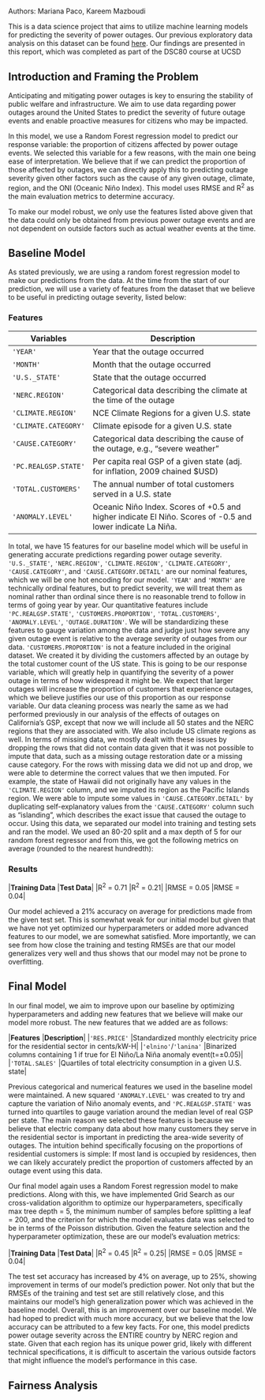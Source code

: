 #

Authors: Mariana Paco, Kareem Mazboudi

This is a data science project that aims to utilize machine learning models for predicting the severity of power outages. Our previous exploratory data analysis on this dataset can be found [here](https://kareemknowscode.github.io/ca-economy-outages/). Our findings are presented in this report, which was completed as part of the DSC80 course at UCSD

## Introduction and Framing the Problem
Anticipating and mitigating power outages is key to ensuring the stability of public welfare and infrastructure. We aim to use data regarding power outages around the United States to predict the severity of future outage events and enable proactive measures for citizens who may be impacted. 

In this model, we use a Random Forest regression model to predict our response variable: the proportion of citizens affected by power outage events. We selected this variable for a few reasons, with the main one being ease of interpretation. We believe that if we can predict the proportion of those affected by outages, we can directly apply this to predicting outage severity given other factors such as the cause of any given outage, climate, region, and the ONI (Oceanic Niño Index). This model uses RMSE and R<sup>2</sup> as the main evaluation metrics to determine accuracy.

To make our model robust, we only use the features listed above given that the data could only be obtained from previous power outage events and are not dependent on outside factors such as actual weather events at the time. 

## Baseline Model
As stated previously, we are using a random forest regression model to make our predictions from the data. At the time from the start of our prediction, we will use a variety of features from the dataset that we believe to be useful in predicting outage severity, listed below:

### Features

| **Variables**             | **Description**                                              |
|---------------------------|--------------------------------------------------------------|
| `'YEAR'`                  | Year that the outage occurred                                |
| `'MONTH'`                 | Month that the outage occurred                               |
| `'U.S._STATE'`            | State that the outage occurred                                |
| `'NERC.REGION'`           | Categorical data describing the climate at the time of the outage|
| `'CLIMATE.REGION'`        | NCE Climate Regions for a given U.S. state                   |
| `'CLIMATE.CATEGORY'`      | Climate episode for a given U.S. state                        |
| `'CAUSE.CATEGORY'`        | Categorical data describing the cause of the outage, e.g., “severe weather” |
| `'PC.REALGSP.STATE'`      | Per capita real GSP of a given state (adj. for inflation, 2009 chained $USD) |
| `'TOTAL.CUSTOMERS'`       | The annual number of total customers served in a U.S. state   |
| `'ANOMALY.LEVEL'`         | Oceanic Niño Index. Scores of +0.5 and higher indicate El Niño. Scores of -0.5 and lower indicate La Niña.|

In total, we have 15 features for our baseline model which will be useful in generating accurate predictions regarding power outage severity. `'U.S._STATE'`, `'NERC.REGION'`, `'CLIMATE.REGION'`, `'CLIMATE.CATEGORY'`,  `'CAUSE.CATEGORY'`, and `'CAUSE.CATEGORY.DETAIL'` are our nominal features, which we will be one hot encoding for our model. `'YEAR'` and `'MONTH'` are technically ordinal features, but to predict severity, we will treat them as nominal rather than ordinal since there is no reasonable trend to follow in terms of going year by year. 
Our quantitative features include `'PC.REALGSP.STATE'`, `'CUSTOMERS.PROPORTION'`, `'TOTAL.CUSTOMERS'`, `'ANOMALY.LEVEL'`, `'OUTAGE.DURATION'`. We will be standardizing these features to gauge variation among the data and judge just how severe any given outage event is relative to the average severity of outages from our data.
`'CUSTOMERS.PROPORTION'` is not a feature included in the original dataset. We created it by dividing the customers affected by an outage by the total customer count of the US state. This is going to be our response variable, which will greatly help in quantifying the severity of a power outage in terms of how widespread it might be. We expect that larger outages will increase the proportion of customers that experience outages, which we believe justifies our use of this proportion as our response variable. 
Our data cleaning process was nearly the same as we had performed previously in our analysis of the effects of outages on California’s GSP, except that now we will include all 50 states and the NERC regions that they are associated with. We also include US climate regions as well. In terms of missing data, we mostly dealt with these issues by dropping the rows that did not contain data given that it was not possible to impute that data, such as a missing outage restoration date or a missing cause category. For the rows with missing data we did not up and drop, we were able to determine the correct values that we then imputed. For example, the state of Hawaii did not originally have any values in the `'CLIMATE.REGION'` column, and we imputed its region as the Pacific Islands region. We were able to impute some values in `'CAUSE.CATEGORY.DETAIL'` by duplicating self-explanatory values from the `'CAUSE.CATEGORY'` column such as “islanding”, which describes the exact issue that caused the outage to occur. 
Using this data, we separated our model into training and testing sets and ran the model. We used an 80-20 split and a max depth of 5 for our random forest regressor and from this, we got the following metrics on average (rounded to the nearest hundredth):

### Results

|**Training Data**				|**Test Data**|
|R<sup>2</sup> = 0.71     |R<sup>2</sup> = 0.21|
|RMSE = 0.05              |RMSE = 0.04|

Our model achieved a 21% accuracy on average for predictions made from the given test set. This is somewhat weak for our initial model but given that we have not yet optimized our hyperparameters or added more advanced features to our model, we are somewhat satisfied. More importantly, we can see from how close the training and testing RMSEs are that our model generalizes very well and thus shows that our model may not be prone to overfitting.

## Final Model 
In our final model, we aim to improve upon our baseline by optimizing hyperparameters and adding new features that we believe will make our model more robust. The new features that we added are as follows:

|**Features**				|**Description**|
|`'RES.PRICE'`      |Standardized monthly electricity price for the residential sector in cents/kW-H|
|`'elnino'`/`'lanina'`              |Binarized columns containing 1 if true for El Niño/La Niña anomaly event(t=±0.05)|
|`'TOTAL.SALES'` |Quartiles of total electricity consumption in a given U.S. state|

Previous categorical and numerical features we used in the baseline model were maintained. A new squared `'ANOMALY.LEVEL'` was created to try and capture the variation of Niño anomaly events, and `'PC.REALGSP.STATE'` was turned into quartiles to gauge variation around the median level of real GSP per state. The main reason we selected these features is because we believe that electric company data about how many customers they serve in the residential sector is important in predicting the area-wide severity of outages. The intuition behind specifically focusing on the proportions of residential customers is simple: If most land is occupied by residences, then we can likely accurately predict the proportion of customers affected by an outage event using this data. 

Our final model again uses a Random Forest regression model to make predictions. Along with this, we have implemented Grid Search as our cross-validation algorithm to optimize our hyperparameters, specifically max tree depth = 5, the minimum number of samples before splitting a leaf = 200, and the criterion for which the model evaluates data was selected to be in terms of the Poisson distribution. Given the feature selection and the hyperparameter optimization, these are our model’s evaluation metrics:

|**Training Data**				|**Test Data**|
|R<sup>2</sup> = 0.45     |R<sup>2</sup> = 0.25|
|RMSE = 0.05              |RMSE = 0.04|

The test set accuracy has increased by 4% on average, up to 25%, showing improvement in terms of our model’s prediction power. Not only that but the RMSEs of the training and test set are still relatively close, and this maintains our model’s high generalization power which was achieved in the baseline model. Overall, this is an improvement over our baseline model. We had hoped to predict with much more accuracy, but we believe that the low accuracy can be attributed to a few key facts. For one, this model predicts power outage severity across the ENTIRE country by NERC region and state. Given that each region has its unique power grid, likely with different technical specifications, it is difficult to ascertain the various outside factors that might influence the model’s performance in this case. 

## Fairness Analysis
